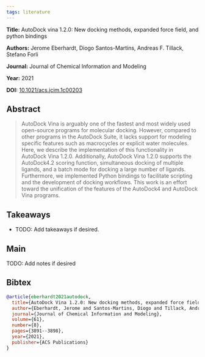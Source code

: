 ```yaml
---
tags: literature
---
```


**Title:** AutoDock vina 1.2.0: New docking methods, expanded force field, and python bindings

**Authors:** Jerome Eberhardt, Diogo Santos-Martins, Andreas F. Tillack, Stefano Forli

**Journal:** Journal of Chemical Information and Modeling

**Year:** 2021

**DOI:** [10.1021/acs.jcim.1c00203](https://doi.org/10.1021/acs.jcim.1c00203)

## Abstract

> AutoDock Vina is arguably one of the fastest and most widely used open-source programs for molecular docking.
> However, compared to other programs in the AutoDock Suite, it lacks support for modeling specific features such as macrocycles or explicit water molecules.
> Here, we describe the implementation of this functionality in AutoDock Vina 1.2.0.
> Additionally, AutoDock Vina 1.2.0 supports the AutoDock4.2 scoring function, simultaneous docking of multiple ligands, and a batch mode for docking a large number of ligands.
> Furthermore, we implemented Python bindings to facilitate scripting and the development of docking workflows.
> This work is an effort toward the unification of the features of the AutoDock4 and AutoDock Vina programs.

## Takeaways

- TODO: Add takeaways if desired.

## Main

TODO: Add notes if desired

## Bibtex

```bibtex
@article{eberhardt2021autodock,
  title={AutoDock Vina 1.2.0: New docking methods, expanded force field, and python bindings},
  author={Eberhardt, Jerome and Santos-Martins, Diogo and Tillack, Andreas F and Forli, Stefano},
  journal={Journal of Chemical Information and Modeling},
  volume={61},
  number={8},
  pages={3891--3898},
  year={2021},
  publisher={ACS Publications}
}
```

